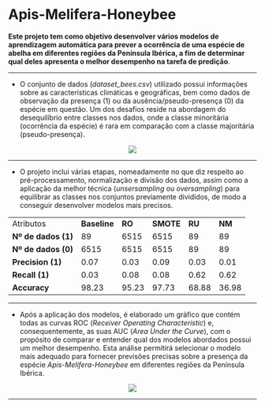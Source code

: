 # Apis-Melifera-Honeybee

**Este projeto tem como objetivo desenvolver vários modelos de aprendizagem automática para prever a ocorrência de uma espécie de abelha em diferentes regiões da Península Ibérica, a fim de determinar qual deles apresenta o melhor desempenho na tarefa de predição**.

<hr>

- O conjunto de dados (_dataset_bees.csv_) utilizado possui informações sobre as características climáticas e geográficas, bem como dados de observação da presença (1) ou da ausência/pseudo-presença (0) da espécie em questão. Um dos desafios reside na abordagem do desequilíbrio entre classes nos dados, onde a classe minoritária (ocorrência da espécie) é rara em comparação com a classe majoritária (pseudo-presença).

<p align="center">
  <img src="https://github.com/AfonsoPaula/Apis-Melifera-Honeybee/assets/67978137/36c8c24e-ac2a-4aa6-b78b-c46710289372">
</p>

<hr>

- O projeto inclui várias etapas, nomeadamente no que diz respeito ao pré-processamento, normalização e divisão dos dados, assim como a aplicação da melhor técnica (_unsersampling_ ou _oversampling_) para equilibrar as classes nos conjuntos previamente divididos, de modo a conseguir desenvolver modelos mais precisos.

<table align="center">
    <tr>
        <td>Atributos</td>
        <td><strong>Baseline</strong></td>
        <td><strong>RO</strong></td>
        <td><strong>SMOTE</strong></td>
        <td><strong>RU</strong></td>
        <td><strong>NM</strong></td>
    </tr>
    <tr>
        <td><strong>Nº de dados (1)</strong></td>
        <td>89</td>
        <td>6515</td>
        <td>6515</td>
        <td>89</td>
        <td>89</td>
    </tr>
    <tr>
        <td><strong>Nº de dados (0)</strong></td>
        <td>6515</td>
        <td>6515</td>
        <td>6515</td>
        <td>89</td>
        <td>89</td>
    </tr>
    <tr>
        <td><strong>Precision (1)</strong></td>
        <td>0.07</td>
        <td>0.03</td>
        <td>0.09</td>
        <td>0.03</td>
        <td>0.01</td>
    </tr>
    <tr>
        <td><strong>Recall (1)</strong></td>
        <td>0.03</td>
        <td>0.08</td>
        <td>0.08</td>
        <td>0.62</td>
        <td>0.62</td>
    </tr>
    <tr>
        <td><strong>Accuracy</strong></td>
        <td>98.23</td>
        <td>95.23</td>
        <td>97.73</td>
        <td>68.88</td>
        <td>36.98</td>
    </tr>
</table>

<hr>

- Após a aplicação dos modelos, é elaborado um gráfico que contém todas as curvas ROC (_Receiver Operating Characteristic_) e, consequentemente, as suas AUC (_Area Under the Curve_), com o propósito de comparar e entender qual dos modelos abordados possui um melhor desempenho. Esta análise permitirá selecionar o modelo mais adequado para fornecer previsões precisas sobre a presença da espécie _Apis-Melifera-Honeybee_ em diferentes regiões da Península Ibérica.

<p align="center">
  <img src="https://github.com/AfonsoPaula/Apis-Melifera-Honeybee/assets/67978137/571e8097-f1ce-4580-a67d-7799f37108ac">
</p>

<hr>
